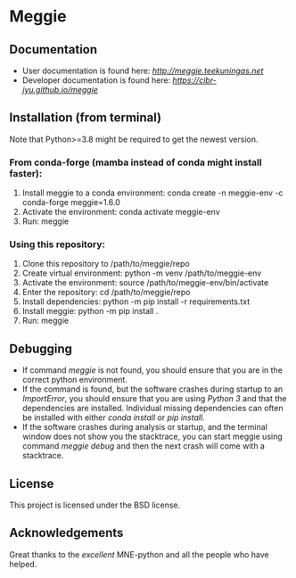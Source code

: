 # Meggie

## Documentation

* User documentation is found here: *http://meggie.teekuningas.net*
* Developer documentation is found here: *https://cibr-jyu.github.io/meggie*

[//]: # (Hello)

## Installation (from terminal)

Note that Python>=3.8 might be required to get the newest version.

### From conda-forge (mamba instead of conda might install faster):

1. Install meggie to a conda environment: conda create -n meggie-env -c conda-forge meggie=1.6.0
1. Activate the environment: conda activate meggie-env
1. Run: meggie

### Using this repository:

1. Clone this repository to /path/to/meggie/repo
1. Create virtual environment: python -m venv /path/to/meggie-env
1. Activate the environment: source /path/to/meggie-env/bin/activate
1. Enter the repository: cd /path/to/meggie/repo
1. Install dependencies: python -m pip install -r requirements.txt
1. Install meggie: python -m pip install .
1. Run: meggie

[//]: # (Hello)

## Debugging

* If command *meggie* is not found, you should ensure that you are in the correct python environment.
* If the command is found, but the software crashes during startup to an *ImportError*, you should ensure that you are using *Python 3* and that the dependencies are installed. Individual missing dependencies can often be installed with either *conda install* or *pip install*.
* If the software crashes during analysis or startup, and the terminal window does not show you the stacktrace, you can start meggie using command *meggie debug* and then the next crash will come with a stacktrace.

[//]: # (Hello)

## License

This project is licensed under the BSD license.

[//]: # (Hello)

## Acknowledgements

Great thanks to the *excellent* MNE-python and all the people who have helped.
